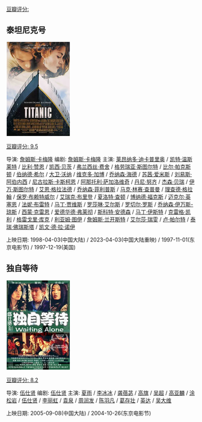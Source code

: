 ## 

[豆瓣评分: ]()

## 泰坦尼克号

![image-20240512222541918](./aiqing/image-20240512222541918.png)

[豆瓣评分: 9.5](https://movie.douban.com/subject/1292722/)

导演: [詹姆斯·卡梅隆](https://movie.douban.com/celebrity/1022571/)
编剧: [詹姆斯·卡梅隆](https://movie.douban.com/celebrity/1022571/)
主演: [莱昂纳多·迪卡普里奥](https://movie.douban.com/celebrity/1041029/) / [凯特·温斯莱特](https://movie.douban.com/celebrity/1054446/) / [比利·赞恩](https://movie.douban.com/celebrity/1031864/) / [凯西·贝茨](https://movie.douban.com/celebrity/1010555/) / [弗兰西丝·费舍](https://movie.douban.com/celebrity/1048158/) / [格劳瑞亚·斯图尔特](https://movie.douban.com/celebrity/1010625/) / [比尔·帕克斯顿](https://movie.douban.com/celebrity/1048134/) / [伯纳德·希尔](https://movie.douban.com/celebrity/1036511/) / [大卫·沃纳](https://movie.douban.com/celebrity/1025251/) / [维克多·加博](https://movie.douban.com/celebrity/1031913/) / [乔纳森·海德](https://movie.douban.com/celebrity/1018150/) / [苏茜·爱米斯](https://movie.douban.com/celebrity/1013951/) / [刘易斯·阿伯内西](https://movie.douban.com/celebrity/1365278/) / [尼古拉斯·卡斯柯恩](https://movie.douban.com/celebrity/1071822/) / [阿那托利·萨加洛维奇](https://movie.douban.com/celebrity/1365279/) / [丹尼·努齐](https://movie.douban.com/celebrity/1049735/) / [杰森·贝瑞](https://movie.douban.com/celebrity/1036813/) / [伊万·斯图尔特](https://movie.douban.com/celebrity/1028058/) / [艾恩·格拉法德](https://movie.douban.com/celebrity/1027206/) / [乔纳森·菲利普斯](https://movie.douban.com/celebrity/1050474/) / [马克·林赛·查普曼](https://movie.douban.com/celebrity/1075680/) / [理查德·格拉翰](https://movie.douban.com/celebrity/1099753/) / [保罗·布赖特威尔](https://movie.douban.com/celebrity/1365285/) / [艾瑞克·布里登](https://movie.douban.com/celebrity/1002784/) / [夏洛特·查顿](https://movie.douban.com/celebrity/1315279/) / [博纳德·福克斯](https://movie.douban.com/celebrity/1086881/) / [迈克尔·英塞恩](https://movie.douban.com/celebrity/1086016/) / [法妮·布雷特](https://movie.douban.com/celebrity/1365288/) / [马丁·贾维斯](https://movie.douban.com/celebrity/1106152/) / [罗莎琳·艾尔斯](https://movie.douban.com/celebrity/1057182/) / [罗切尔·罗斯](https://movie.douban.com/celebrity/1319317/) / [乔纳森·伊万斯-琼斯](https://movie.douban.com/celebrity/1365280/) / [西蒙·克雷恩](https://movie.douban.com/celebrity/1281455/) / [爱德华德·弗莱彻](https://movie.douban.com/celebrity/1082829/) / [斯科特·安德森](https://movie.douban.com/celebrity/1365284/) / [马丁·伊斯特](https://movie.douban.com/celebrity/1365286/) / [克雷格·凯利](https://movie.douban.com/celebrity/1111372/) / [格雷戈里·库克](https://movie.douban.com/celebrity/1328268/) / [利亚姆·图伊](https://movie.douban.com/celebrity/1365287/) / [詹姆斯·兰开斯特](https://movie.douban.com/celebrity/1365282/) / [艾尔莎·瑞雯](https://movie.douban.com/celebrity/1143955/) / [卢·帕尔特](https://movie.douban.com/celebrity/1365283/) / [泰瑞·佛瑞斯塔](https://movie.douban.com/celebrity/1087653/) / [凯文·德·拉·诺伊](https://movie.douban.com/celebrity/1365281/)

上映日期: 1998-04-03(中国大陆) / 2023-04-03(中国大陆重映) / 1997-11-01(东京电影节) / 1997-12-19(美国)

## 独自等待

![image-20240503224916236](./aiqing/image-20240503224916236.png)

[豆瓣评分: 8.2](https://movie.douban.com/subject/1308741/)

导演: [伍仕贤](https://movie.douban.com/celebrity/1274368/)
编剧: [伍仕贤](https://movie.douban.com/celebrity/1274368/)
主演: [夏雨](https://movie.douban.com/celebrity/1041082/) / [李冰冰](https://movie.douban.com/celebrity/1040990/) / [龚蓓苾](https://movie.douban.com/celebrity/1274298/) / [高旗](https://movie.douban.com/celebrity/1035279/) / [吴超](https://movie.douban.com/celebrity/1276003/) / [高亚麟](https://movie.douban.com/celebrity/1314443/) / [涂松岩](https://movie.douban.com/celebrity/1276048/) / [伍仕贤](https://movie.douban.com/celebrity/1274368/) / [李丽虹](https://movie.douban.com/celebrity/1318423/) / [袁泉](https://movie.douban.com/celebrity/1010504/) / [周润发](https://movie.douban.com/celebrity/1044899/) / [陈羽凡](https://movie.douban.com/celebrity/1316346/) / [葛存壮](https://movie.douban.com/celebrity/1275415/) / [英达](https://movie.douban.com/celebrity/1011479/) / [吴大维](https://movie.douban.com/celebrity/1028801/)

上映日期: 2005-09-08(中国大陆) / 2004-10-26(东京电影节)